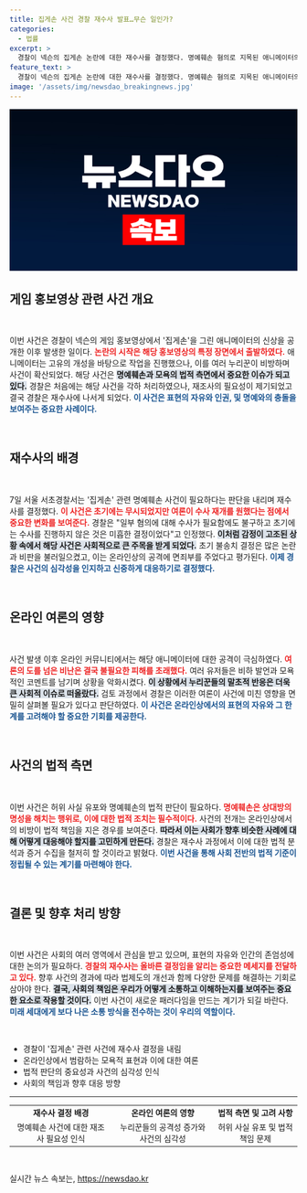 ```yaml
---
title: 집게손 사건 경찰 재수사 발표…무슨 일인가?
categories:
  - 법률
excerpt: >
  경찰이 넥슨의 집게손 논란에 대한 재수사를 결정했다. 명예훼손 혐의로 지목된 애니메이터의 신상 공개와 악성 댓글에 대한 비판이 커지며, 경찰 조사 미흡을 인정하고 재조사에 나서기로 했다.
feature_text: >
  경찰이 넥슨의 집게손 논란에 대한 재수사를 결정했다. 명예훼손 혐의로 지목된 애니메이터의 신상 공개와 악성 댓글에 대한 비판이 커지며, 경찰 조사 미흡을 인정하고 재조사에 나서기로 했다.
image: '/assets/img/newsdao_breakingnews.jpg'
---
```


<p><img src="/assets/img/newsdao_breakingnews.jpg" alt="koreaapp 속보" /></p>

<h2 data-ke-size="size26">게임 홍보영상 관련 사건 개요</h2>

<p data-ke-size="size16">&nbsp;</p>

<p>이번 사건은 경찰이 넥슨의 게임 홍보영상에서 '집게손'을 그린 애니메이터의 신상을 공개한 이후 발생한 일이다. <b><span style="color: #ee2323;">논란의 시작은 해당 홍보영상의 특정 장면에서 출발하였다.</span></b> 애니메이터는 고유의 개성을 바탕으로 작업을 진행했으나, 이를 여러 누리꾼이 비방하며 사건이 확산되었다. 해당 사건은 <b><span style="background-color: #21538527;">명예훼손과 모욕의 법적 측면에서 중요한 이슈가 되고 있다.</span></b> 경찰은 처음에는 해당 사건을 각하 처리하였으나, 재조사의 필요성이 제기되었고 결국 경찰은 재수사에 나서게 되었다. <b><span style="color: #1a5490;">이 사건은 표현의 자유와 인권, 및 명예와의 충돌을 보여주는 중요한 사례이다.</span></b></p>

<p data-ke-size="size16">&nbsp;</p>

<h2 data-ke-size="size26">재수사의 배경</h2>

<p data-ke-size="size16">&nbsp;</p>

<p>7일 서울 서초경찰서는 '집게손' 관련 명예훼손 사건이 필요하다는 판단을 내리며 재수사를 결정했다. <b><span style="color: #ee2323;">이 사건은 초기에는 무시되었지만 여론이 수사 재개를 원했다는 점에서 중요한 변화를 보여준다.</span></b> 경찰은 "일부 혐의에 대해 수사가 필요함에도 불구하고 초기에는 수사를 진행하지 않은 것은 미흡한 결정이었다"고 인정했다. <b><span style="background-color: #21538527;">이처럼 감정이 고조된 상황 속에서 해당 사건은 사회적으로 큰 주목을 받게 되었다.</span></b> 초기 불송치 결정은 많은 논란과 비판을 불러일으켰고, 이는 온라인상의 공격에 면죄부를 주었다고 평가된다. <b><span style="color: #1a5490;">이제 경찰은 사건의 심각성을 인지하고 신중하게 대응하기로 결정했다.</span></b></p>

<p data-ke-size="size16">&nbsp;</p>

<h2 data-ke-size="size26">온라인 여론의 영향</h2>

<p data-ke-size="size16">&nbsp;</p>

<p>사건 발생 이후 온라인 커뮤니티에서는 해당 애니메이터에 대한 공격이 극심하였다. <b><span style="color: #ee2323;">여론의 도를 넘은 비난은 결국 불필요한 피해를 초래했다.</span></b> 여러 유저들은 비하 발언과 모욕적인 코멘트를 남기며 상황을 악화시켰다. <b><span style="background-color: #21538527;">이 상황에서 누리꾼들의 말초적 반응은 더욱 큰 사회적 이슈로 떠올랐다.</span></b> 검토 과정에서 경찰은 이러한 여론이 사건에 미친 영향을 면밀히 살펴볼 필요가 있다고 판단하였다. <b><span style="color: #1a5490;">이 사건은 온라인상에서의 표현의 자유와 그 한계를 고려해야 할 중요한 기회를 제공한다.</span></b></p>

<p data-ke-size="size16">&nbsp;</p>

<h2 data-ke-size="size26">사건의 법적 측면</h2>

<p data-ke-size="size16">&nbsp;</p>

<p>이번 사건은 허위 사실 유포와 명예훼손의 법적 판단이 필요하다. <b><span style="color: #ee2323;">명예훼손은 상대방의 명성을 해치는 행위로, 이에 대한 법적 조치는 필수적이다.</span></b> 사건의 전개는 온라인상에서의 비방이 법적 책임을 지은 경우를 보여준다. <b><span style="background-color: #21538527;">따라서 이는 사회가 향후 비슷한 사례에 대해 어떻게 대응해야 할지를 고민하게 만든다.</span></b> 경찰은 재수사 과정에서 이에 대한 법적 분석과 증거 수집을 철저히 할 것이라고 밝혔다. <b><span style="color: #1a5490;">이번 사건을 통해 사회 전반의 법적 기준이 정립될 수 있는 계기를 마련해야 한다.</span></b></p>

<p data-ke-size="size16">&nbsp;</p>

<h2 data-ke-size="size26">결론 및 향후 처리 방향</h2>

<p data-ke-size="size16">&nbsp;</p>

<p>이번 사건은 사회의 여러 영역에서 관심을 받고 있으며, 표현의 자유와 인간의 존엄성에 대한 논의가 필요하다. <b><span style="color: #ee2323;">경찰의 재수사는 올바른 결정임을 알리는 중요한 메세지를 전달하고 있다.</span></b> 향후 사건의 경과에 따라 법제도의 개선과 함께 다양한 문제를 해결하는 기회로 삼아야 한다. <b><span style="background-color: #21538527;">결국, 사회의 책임은 우리가 어떻게 소통하고 이해하는지를 보여주는 중요한 요소로 작용할 것이다.</span></b> 이번 사건이 새로운 패러다임을 만드는 계기가 되길 바란다. <b><span style="color: #1a5490;">미래 세대에게 보다 나은 소통 방식을 전수하는 것이 우리의 역할이다.</span></b></p>

<p data-ke-size="size16">&nbsp;</p>

<ul>
<li>경찰이 '집게손' 관련 사건에 재수사 결정을 내림</li>
<li>온라인상에서 범람하는 모욕적 표현과 이에 대한 여론</li>
<li>법적 판단의 중요성과 사건의 심각성 인식</li>
<li>사회의 책임과 향후 대응 방향</li>
</ul>

<hr>

<table>
<tr>
<td style="text-align: center; height: 17px;"><b>재수사 결정 배경</b></td>
<td style="text-align: center; height: 17px;"><b>온라인 여론의 영향</b></td>
<td style="text-align: center; height: 17px;"><b>법적 측면 및 고려 사항</b></td>
</tr>
<tr>
<td style="text-align: center; height: 17px;">명예훼손 사건에 대한 재조사 필요성 인식</td>
<td style="text-align: center; height: 17px;">누리꾼들의 공격성 증가와 사건의 심각성</td>
<td style="text-align: center; height: 17px;">허위 사실 유포 및 법적 책임 문제</td>
</tr>
</table>

<p data-ke-size="size16">&nbsp;</p>
실시간 뉴스 속보는, <a href="https://newsdao.kr" rel="dofollow">https://newsdao.kr</a>


